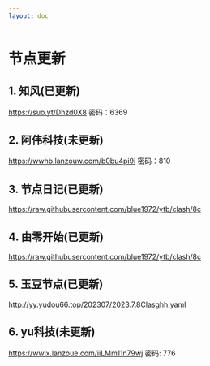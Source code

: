 ```yaml
---
layout: doc
---
```

# 节点更新

## 1. 知风(已更新)

https://suo.yt/Dhzd0X8 密码：6369

## 2. 阿伟科技(未更新)

https://wwhb.lanzouw.com/b0bu4pi9i 密码：810

## 3. 节点日记(已更新)

https://raw.githubusercontent.com/blue1972/ytb/clash/8c

## 4. 由零开始(已更新)

https://raw.githubusercontent.com/blue1972/ytb/clash/8c

## 5. 玉豆节点(已更新)

http://yy.yudou66.top/202307/2023.7.8Clasghh.yaml
  
## 6. yu科技(未更新)

https://wwix.lanzoue.com/iiLMm11n79wj 密码: 776
